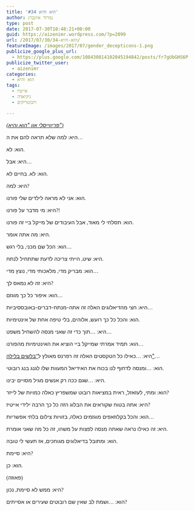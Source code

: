 ```yaml
---
title: 'הוא והיא #34'
author: נמרוד איזנברג
type: post
date: 2017-07-30T10:48:21+00:00
guid: https://aizenimr.wordpress.com/?p=2099
url: /2017/07/30/הוא-והיא-34/
featureImage: /images/2017/07/gender_decepticons-1.png
publicize_google_plus_url:
  - https://plus.google.com/108430814102045194842/posts/fr7gUbGHS6P
publicize_twitter_user:
  - aizenimr
categories:
  - הוא והיא
tags:
  - אייטיז
  - גיקיאדה
  - רובוטריקים

---
```

_[<span style="font-family:Liberation Serif, serif;"><span lang="en-US">(</span></span><span lang="he-IL">פריווייסלי און "הוא והיא"</span><span style="font-family:Liberation Serif, serif;"><span lang="en-US">)</span></span>][1]_

<span lang="he-IL">היא</span><span style="font-family:Liberation Serif, serif;"><span lang="en-US">: </span></span><span lang="he-IL">למה שלא תראה להם את ה</span><span style="font-family:Liberation Serif, serif;"><span lang="en-US">&#8230;</span></span>

<span lang="he-IL">הוא</span><span style="font-family:Liberation Serif, serif;"><span lang="en-US">: </span></span><span lang="he-IL">לא</span><span style="font-family:Liberation Serif, serif;"><span lang="en-US">.</span></span>

<span lang="he-IL">היא</span><span style="font-family:Liberation Serif, serif;"><span lang="en-US">: </span></span><span lang="he-IL">אבל</span><span style="font-family:Liberation Serif, serif;"><span lang="en-US">&#8230;</span></span>

<span lang="he-IL">הוא</span><span style="font-family:Liberation Serif, serif;"><span lang="en-US">: </span></span><span lang="he-IL">לא</span><span style="font-family:Liberation Serif, serif;"><span lang="en-US">. </span></span><span lang="he-IL">בחיים לא</span><span style="font-family:Liberation Serif, serif;"><span lang="en-US">.</span></span>

<span lang="he-IL">היא</span><span style="font-family:Liberation Serif, serif;"><span lang="en-US">: </span></span><span lang="he-IL">למה</span><span style="font-family:Liberation Serif, serif;"><span lang="en-US">?</span></span>

<span lang="he-IL">הוא</span><span style="font-family:Liberation Serif, serif;"><span lang="en-US">: </span></span><span lang="he-IL">אני לא מראה לילדים שלי פורנו</span><span style="font-family:Liberation Serif, serif;"><span lang="en-US">.</span></span>

<span lang="he-IL">היא</span><span style="font-family:Liberation Serif, serif;"><span lang="en-US">: </span></span><span lang="he-IL">מי מדבר על פורנו</span><span style="font-family:Liberation Serif, serif;"><span lang="en-US">?!</span></span>

<span lang="he-IL">הוא</span><span style="font-family:Liberation Serif, serif;"><span lang="en-US">: </span></span><span lang="he-IL">תסלחי לי מאוד</span><span style="font-family:Liberation Serif, serif;"><span lang="en-US">, </span></span><span lang="he-IL">אבל העיבודים של מייקל ביי זה פורנו</span><span style="font-family:Liberation Serif, serif;"><span lang="en-US">.</span></span>

<span lang="he-IL">היא</span><span style="font-family:Liberation Serif, serif;"><span lang="en-US">: </span></span><span lang="he-IL">מה אתה אומר</span><span style="font-family:Liberation Serif, serif;"><span lang="en-US">.</span></span>

<span lang="he-IL">הוא</span><span style="font-family:Liberation Serif, serif;"><span lang="en-US">: </span></span><span lang="he-IL">הכל שם מכני</span><span style="font-family:Liberation Serif, serif;"><span lang="en-US">, </span></span><span lang="he-IL">בלי רגש</span><span style="font-family:Liberation Serif, serif;"><span lang="en-US">&#8230;</span></span>

<span lang="he-IL">היא</span><span style="font-family:Liberation Serif, serif;"><span lang="en-US">: </span></span><span lang="he-IL">שיט</span><span style="font-family:Liberation Serif, serif;"><span lang="en-US">, </span></span><span lang="he-IL">הייתי צריכה לדעת שתתחיל לנתח</span><span style="font-family:Liberation Serif, serif;"><span lang="en-US">.</span></span>

<span lang="he-IL">הוא</span><span style="font-family:Liberation Serif, serif;"><span lang="en-US">: </span></span><span lang="he-IL">מבריק מדי</span><span style="font-family:Liberation Serif, serif;"><span lang="en-US">, </span></span><span lang="he-IL">מלאכותי מדי</span><span style="font-family:Liberation Serif, serif;"><span lang="en-US">, </span></span><span lang="he-IL">נוצץ מדי</span><span style="font-family:Liberation Serif, serif;"><span lang="en-US">&#8230;</span></span>

<span lang="he-IL">היא</span><span style="font-family:Liberation Serif, serif;"><span lang="en-US">: </span></span><span lang="he-IL">זה לא נמאס לך</span><span style="font-family:Liberation Serif, serif;"><span lang="en-US">?</span></span>

<span lang="he-IL">הוא</span><span style="font-family:Liberation Serif, serif;"><span lang="en-US">: </span></span><span lang="he-IL">איפור כל כך מוגזם</span><span style="font-family:Liberation Serif, serif;"><span lang="en-US">&#8230;</span></span>

<span lang="he-IL">היא</span><span style="font-family:Liberation Serif, serif;"><span lang="en-US">: </span></span><span lang="he-IL">חצי מהדיאלוגים האלה זה אתה-מנתח-דברים-באובססיביות</span><span style="font-family:Liberation Serif, serif;"><span lang="en-US">&#8230;</span></span>

<span lang="he-IL">הוא</span><span style="font-family:Liberation Serif, serif;"><span lang="en-US">: </span></span><span lang="he-IL">והכל כל כך רועש</span><span style="font-family:Liberation Serif, serif;"><span lang="en-US">, </span></span><span lang="he-IL">אלוהים</span><span style="font-family:Liberation Serif, serif;"><span lang="en-US">, </span></span><span lang="he-IL">בלי טיפה אחת של אינטימיות</span><span style="font-family:Liberation Serif, serif;"><span lang="en-US">.</span></span>

<span lang="he-IL">היא</span><span style="font-family:Liberation Serif, serif;"><span lang="en-US">: &#8230;</span></span><span lang="he-IL">תוך כדי זה שאני מנסה להשחיל משפט</span><span style="font-family:Liberation Serif, serif;"><span lang="en-US">&#8230;</span></span>

<span lang="he-IL">הוא</span><span style="font-family:Liberation Serif, serif;"><span lang="en-US">: </span></span><span lang="he-IL">תמיד אמרתי שמייקל ביי הוציא את האינטימיות מהפורנו</span><span style="font-family:Liberation Serif, serif;"><span lang="en-US">&#8230;</span></span>

<span lang="he-IL">היא</span><span style="font-family:Liberation Serif, serif;"><span lang="en-US">: &#8230;</span></span><span lang="he-IL">כאילו כל הטקסטים האלה זה רפרנס מאולץ ל</span>[<span style="font-family:Liberation Serif, serif;"><span lang="en-US">"</span></span><span lang="he-IL">בלשים בלילה"</span>][2]<span style="font-family:Liberation Serif, serif;"><span lang="en-US">&#8230;</span></span>

<span lang="he-IL">הוא</span><span style="font-family:Liberation Serif, serif;"><span lang="en-US">: &#8230;</span></span><span lang="he-IL">ומנסה לדחוף לנו בכוח את האידיאל המעוות שלו לגנג בנג רובוטי</span><span style="font-family:Liberation Serif, serif;"><span lang="en-US">.</span></span>

<span lang="he-IL">היא</span><span style="font-family:Liberation Serif, serif;"><span lang="en-US">: &#8230;</span></span><span lang="he-IL">שגם ככה רק אנשים מגיל מסויים יבינו</span><span style="font-family:Liberation Serif, serif;"><span lang="en-US">.</span></span>

<span lang="he-IL">הוא</span><span style="font-family:&quot;"><span lang="en-US">: </span></span><span lang="he-IL">ומתי, לעזאזל, ראית במציאות רובוט שמשפריץ כאלה כמויות של לייזר</span><span style="font-family:&quot;"><span lang="en-US">?</span></span>

<span lang="he-IL">היא</span><span style="font-family:Liberation Serif, serif;"><span lang="en-US">: </span></span><span lang="he-IL">אתה בטוח שקוראים את הבלוג הזה כל כך הרבה ילידי אייטיז</span><span style="font-family:Liberation Serif, serif;"><span lang="en-US">?</span></span>

<span lang="he-IL">הוא</span><span style="font-family:Liberation Serif, serif;"><span lang="en-US">: </span></span><span lang="he-IL">והכל בקלוזאפים מוגזמים כאלה</span><span style="font-family:Liberation Serif, serif;"><span lang="en-US">, </span></span><span lang="he-IL">בזוויות צילום בלתי אפשריות</span><span style="font-family:Liberation Serif, serif;"><span lang="en-US">&#8230;</span></span>

<span lang="he-IL">היא</span><span style="font-family:Liberation Serif, serif;"><span lang="en-US">: </span></span><span lang="he-IL">זה כאילו נראה שאתה מנסה לפצות על משהו, זה כל מה שאני אומרת</span><span style="font-family:Liberation Serif, serif;"><span lang="en-US">.</span></span>

<span lang="he-IL">הוא</span><span style="font-family:Liberation Serif, serif;"><span lang="en-US">: </span></span><span lang="he-IL">ומתובל בדיאלוגים מגוחכים</span><span style="font-family:Liberation Serif, serif;"><span lang="en-US">, </span></span><span lang="he-IL">אז תעשי לי טובה</span><span style="font-family:Liberation Serif, serif;"><span lang="en-US">.</span></span>

<span lang="he-IL">היא</span><span style="font-family:Liberation Serif, serif;"><span lang="en-US">: </span></span><span lang="he-IL">סיימת</span><span style="font-family:Liberation Serif, serif;"><span lang="en-US">?</span></span>

<span lang="he-IL">הוא</span><span style="font-family:Liberation Serif, serif;"><span lang="en-US">: </span></span><span lang="he-IL">כן</span><span style="font-family:Liberation Serif, serif;"><span lang="en-US">.</span></span>

<span style="font-family:Liberation Serif, serif;"><span lang="en-US">(</span></span><span lang="he-IL">פאוזה</span><span style="font-family:Liberation Serif, serif;"><span lang="en-US">)</span></span>

<span lang="he-IL">היא</span><span style="font-family:Liberation Serif, serif;"><span lang="en-US">: </span></span><span lang="he-IL">ממש לא סיימת</span><span style="font-family:Liberation Serif, serif;"><span lang="en-US">, </span></span><span lang="he-IL">נכון</span><span style="font-family:Liberation Serif, serif;"><span lang="en-US">?</span></span>

<span lang="he-IL">הוא</span><span style="font-family:Liberation Serif, serif;"><span lang="en-US">: &#8230;</span></span><span lang="he-IL">ושמת לב שאין שם רובוטים שעירים או אסייתים</span><span style="font-family:Liberation Serif, serif;"><span lang="en-US">?</span></span>

 [1]: /2017/07/28/%d7%94%d7%95%d7%90-%d7%95%d7%94%d7%99%d7%90-33/
 [2]: https://en.wikipedia.org/wiki/Moonlighting_(TV_series)